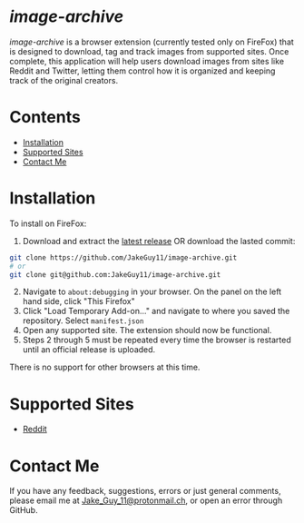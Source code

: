 # *image-archive*
*image-archive* is a browser extension (currently tested only on FireFox) that is designed to download, tag and track images from supported sites. Once complete, this application will help users download images from sites like Reddit and Twitter, letting them control how it is organized and keeping track of the original creators.

# Contents
- [Installation](#Installation)
- [Supported Sites](#Supported-Sites)
- [Contact Me](#Contact-Me)

# Installation
To install on FireFox:
1. Download and extract the [latest release](https://github.com/JakeGuy11/image-archive/releases) OR download the lasted commit:
```bash
git clone https://github.com/JakeGuy11/image-archive.git
# or
git clone git@github.com:JakeGuy11/image-archive.git
```
2. Navigate to `about:debugging` in your browser. On the panel on the left hand side, click "This Firefox"
3. Click "Load Temporary Add-on..." and navigate to where you saved the repository. Select `manifest.json`
5. Open any supported site. The extension should now be functional.
6. Steps 2 through 5 must be repeated every time the browser is restarted until an official release is uploaded.

There is no support for other browsers at this time.

# Supported Sites
- [Reddit](https://www.reddit.com/)

# Contact Me
If you have any feedback, suggestions, errors or just general comments, please email me at Jake_Guy_11@protonmail.ch, or open an error through GitHub.

